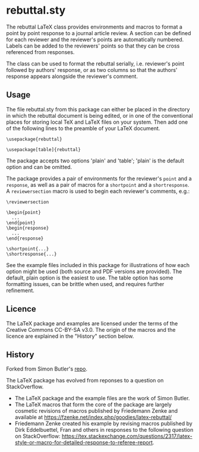 # rebuttal.sty


The rebuttal LaTeX class provides environments and macros to format a point by point response to a journal article review. A section can be defined for each reviewer and the reviewer's points are automatically numbered. Labels can be added to the reviewers' points so that they can be cross referenced from responses.

The class can be used to format the rebuttal serially, i.e. reviewer's point followed by authors' response, or as two columns so that the authors' response appears alongside the reviewer's comment.

## Usage
The file rebuttal.sty from this package can either be placed in the directory in which the rebuttal document is being edited, or in one of the conventional places for storing local TeX and LaTeX files on your system. Then add one of the following lines to the preamble of your LaTeX document.

`\usepackage{rebuttal}`

`\usepackage[table]{rebuttal}`

The package accepts two options 'plain' and 'table'; 'plain' is the default option and can be omitted.

The package provides a pair of environments for the reviewer's `point` and a `response`, as well as a pair of macros for a `shortpoint` and a `shortresponse`. A `reviewersection` macro is used to begin each reviewer's comments, e.g.:

```
\reviewersection

\begin{point}
  ...
\end{point}
\begin{response}
  ...
\end{response}

\shortpoint{...}
\shortresponse{...}

```


See the example files included in this package for illustrations of how each option might be used (both source and PDF versions are provided). The default, plain option is the easiest to use. The table option has some formatting issues, can be brittle when used, and requires further refinement.

## Licence
The LaTeX package and examples are licensed under the terms of the Creative Commons CC-BY-SA v3.0. The origin of the macros and the licence are explained in the "History" section below.

## History
Forked from Simon Butler's [repo](https://github.com/sjbutler/rebuttal).

The LaTeX package has evolved from reponses to a question on StackOverflow.

* The LaTeX package and the example files are the work of Simon Butler.
* The LaTeX macros that form the core of the package are largely cosmetic revisions of macros published by Friedemann Zenke and available at https://fzenke.net/index.php/goodies/latex-rebuttal/ 
* Friedemann Zenke created his example by revising macros published by Dirk Eddelbuettel, Fran and others in responses to the following question on StackOverflow:  https://tex.stackexchange.com/questions/2317/latex-style-or-macro-for-detailed-response-to-referee-report.

